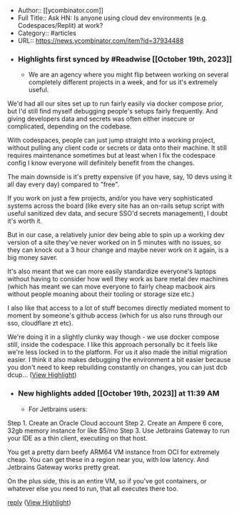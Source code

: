 - Author:: [[ycombinator.com]]
- Full Title:: Ask HN: Is anyone using cloud dev environments (e.g. Codespaces/Replit) at work?
- Category:: #articles
- URL:: https://news.ycombinator.com/item?id=37934488
- ### Highlights first synced by #Readwise [[October 19th, 2023]]
    - We are an agency where you might flip between working on several completely different projects in a week, and for us it's extremely useful.

We'd had all our sites set up to run fairly easily via docker compose prior, but I'd still find myself debugging people's setups fairly frequently. And giving developers data and secrets was often either insecure or complicated, depending on the codebase.

With codespaces, people can just jump straight into a working project, without pulling any client code or secrets or data onto their machine. It still requires maintenance sometimes but at least when I fix the codespace config I know everyone will definitely benefit from the changes.

The main downside is it's pretty expensive (if you have, say, 10 devs using it all day every day) compared to "free".

If you work on just a few projects, and/or you have very sophisticated systems across the board (like every site has an on-rails setup script with useful sanitized dev data, and secure SSO'd secrets management), I doubt it's worth it.

But in our case, a relatively junior dev being able to spin up a working dev version of a site they've never worked on in 5 minutes with no issues, so they can knock out a 3 hour change and maybe never work on it again, is a big money saver.

It's also meant that we can more easily standardize everyone's laptops without having to consider how well they work as bare metal dev machines (which has meant we can move everyone to fairly cheap macbook airs without people moaning about their tooling or storage size etc.)

I also like that access to a lot of stuff becomes directly mediated moment to moment by someone's github access (which for us also runs through our sso, cloudflare zt etc).

We're doing it in a slightly clunky way though - we use docker compose still, inside the codespace. I like this approach personally bc it feels like we're less locked in to the platform. For us it also made the initial migration easier. I think it also makes debugging the environment a bit easier because you don't need to keep rebuilding constantly on changes, you can just dcb dcup... ([View Highlight](https://read.readwise.io/read/01hd2y9ykwem0q0vbsc65k38mv))
- ### New highlights added [[October 19th, 2023]] at 11:39 AM
    - For Jetbrains users:

Step 1. Create an Oracle Cloud account Step 2. Create an Ampere 6 core, 32gb memory instance for like $5/mo Step 3. Use Jetbrains Gateway to run your IDE as a thin client, executing on that host.

You get a pretty darn beefy ARM64 VM instance from OCI for extremely cheap. You can get these in a region near you, with low latency. And Jetbrains Gateway works pretty great.

On the plus side, this is an entire VM, so if you've got containers, or whatever else you need to run, that all executes there too.

[reply](https://news.ycombinator.com/item?id=37934488/reply&id=37934982&goto=item%3Fid%3D37934488%2337934982) ([View Highlight](https://read.readwise.io/read/01hd2zvrjbeajm3dys064x624q))
